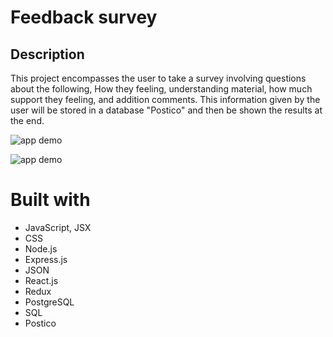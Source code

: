 # Feedback survey

## Description
This project encompasses the user to take a survey involving questions about the following, How they feeling, understanding material, how much support they feeling, and addition comments. This information given by the user will be stored in a database "Postico" and then be shown the results at the end. 

![app demo](./images/feeling_page.png)

![app demo](./images/feedback_review.png)


# Built with  

- JavaScript, JSX
- CSS
- Node.js
- Express.js
- JSON
- React.js
- Redux
- PostgreSQL
- SQL
- Postico